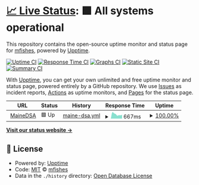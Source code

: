 # [📈 Live Status](https://demo.upptime.js.org): <!--live status--> **🟩 All systems operational**

This repository contains the open-source uptime monitor and status page for [mfishes](https://demo.upptime.js.org), powered by [Upptime](https://github.com/upptime/upptime).

[![Uptime CI](https://github.com/mfishes/UptimeBot/workflows/Uptime%20CI/badge.svg)](https://github.com/mfishes/UptimeBot/actions?query=workflow%3A%22Uptime+CI%22)
[![Response Time CI](https://github.com/mfishes/UptimeBot/workflows/Response%20Time%20CI/badge.svg)](https://github.com/mfishes/UptimeBot/actions?query=workflow%3A%22Response+Time+CI%22)
[![Graphs CI](https://github.com/mfishes/UptimeBot/workflows/Graphs%20CI/badge.svg)](https://github.com/mfishes/UptimeBot/actions?query=workflow%3A%22Graphs+CI%22)
[![Static Site CI](https://github.com/mfishes/UptimeBot/workflows/Static%20Site%20CI/badge.svg)](https://github.com/mfishes/UptimeBot/actions?query=workflow%3A%22Static+Site+CI%22)
[![Summary CI](https://github.com/mfishes/UptimeBot/workflows/Summary%20CI/badge.svg)](https://github.com/mfishes/UptimeBot/actions?query=workflow%3A%22Summary+CI%22)

With [Upptime](https://upptime.js.org), you can get your own unlimited and free uptime monitor and status page, powered entirely by a GitHub repository. We use [Issues](https://github.com/mfishes/UptimeBot/issues) as incident reports, [Actions](https://github.com/mfishes/UptimeBot/actions) as uptime monitors, and [Pages](https://demo.upptime.js.org) for the status page.

<!--start: status pages-->
<!-- This summary is generated by Upptime (https://github.com/upptime/upptime) -->
<!-- Do not edit this manually, your changes will be overwritten -->
<!-- prettier-ignore -->
| URL | Status | History | Response Time | Uptime |
| --- | ------ | ------- | ------------- | ------ |
| <img alt="" src="https://icons.duckduckgo.com/ip3/www.mainedsa.org.ico" height="13"> [MaineDSA](https://www.mainedsa.org) | 🟩 Up | [maine-dsa.yml](https://github.com/mfishes/UptimeBot/commits/HEAD/history/maine-dsa.yml) | <details><summary><img alt="Response time graph" src="./graphs/maine-dsa/response-time-week.png" height="20"> 667ms</summary><br><a href="https://demo.upptime.js.org/history/maine-dsa"><img alt="Response time 1061" src="https://img.shields.io/endpoint?url=https%3A%2F%2Fraw.githubusercontent.com%2Fmfishes%2FUptimeBot%2FHEAD%2Fapi%2Fmaine-dsa%2Fresponse-time.json"></a><br><a href="https://demo.upptime.js.org/history/maine-dsa"><img alt="24-hour response time 600" src="https://img.shields.io/endpoint?url=https%3A%2F%2Fraw.githubusercontent.com%2Fmfishes%2FUptimeBot%2FHEAD%2Fapi%2Fmaine-dsa%2Fresponse-time-day.json"></a><br><a href="https://demo.upptime.js.org/history/maine-dsa"><img alt="7-day response time 667" src="https://img.shields.io/endpoint?url=https%3A%2F%2Fraw.githubusercontent.com%2Fmfishes%2FUptimeBot%2FHEAD%2Fapi%2Fmaine-dsa%2Fresponse-time-week.json"></a><br><a href="https://demo.upptime.js.org/history/maine-dsa"><img alt="30-day response time 879" src="https://img.shields.io/endpoint?url=https%3A%2F%2Fraw.githubusercontent.com%2Fmfishes%2FUptimeBot%2FHEAD%2Fapi%2Fmaine-dsa%2Fresponse-time-month.json"></a><br><a href="https://demo.upptime.js.org/history/maine-dsa"><img alt="1-year response time 1018" src="https://img.shields.io/endpoint?url=https%3A%2F%2Fraw.githubusercontent.com%2Fmfishes%2FUptimeBot%2FHEAD%2Fapi%2Fmaine-dsa%2Fresponse-time-year.json"></a></details> | <details><summary><a href="https://demo.upptime.js.org/history/maine-dsa">100.00%</a></summary><a href="https://demo.upptime.js.org/history/maine-dsa"><img alt="All-time uptime 99.88%" src="https://img.shields.io/endpoint?url=https%3A%2F%2Fraw.githubusercontent.com%2Fmfishes%2FUptimeBot%2FHEAD%2Fapi%2Fmaine-dsa%2Fuptime.json"></a><br><a href="https://demo.upptime.js.org/history/maine-dsa"><img alt="24-hour uptime 100.00%" src="https://img.shields.io/endpoint?url=https%3A%2F%2Fraw.githubusercontent.com%2Fmfishes%2FUptimeBot%2FHEAD%2Fapi%2Fmaine-dsa%2Fuptime-day.json"></a><br><a href="https://demo.upptime.js.org/history/maine-dsa"><img alt="7-day uptime 100.00%" src="https://img.shields.io/endpoint?url=https%3A%2F%2Fraw.githubusercontent.com%2Fmfishes%2FUptimeBot%2FHEAD%2Fapi%2Fmaine-dsa%2Fuptime-week.json"></a><br><a href="https://demo.upptime.js.org/history/maine-dsa"><img alt="30-day uptime 99.96%" src="https://img.shields.io/endpoint?url=https%3A%2F%2Fraw.githubusercontent.com%2Fmfishes%2FUptimeBot%2FHEAD%2Fapi%2Fmaine-dsa%2Fuptime-month.json"></a><br><a href="https://demo.upptime.js.org/history/maine-dsa"><img alt="1-year uptime 99.95%" src="https://img.shields.io/endpoint?url=https%3A%2F%2Fraw.githubusercontent.com%2Fmfishes%2FUptimeBot%2FHEAD%2Fapi%2Fmaine-dsa%2Fuptime-year.json"></a></details>

<!--end: status pages-->

[**Visit our status website →**](https://demo.upptime.js.org)

## 📄 License

- Powered by: [Upptime](https://github.com/upptime/upptime)
- Code: [MIT](./LICENSE) © [mfishes](https://demo.upptime.js.org)
- Data in the `./history` directory: [Open Database License](https://opendatacommons.org/licenses/odbl/1-0/)
